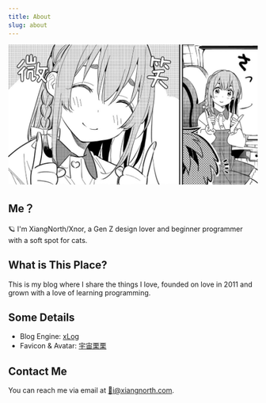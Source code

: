 ```yaml
---
title: About
slug: about
---
```


![Sakurasawa's smile](../../assets/about/sakurasawas_smile.jpeg)

## Me？

🪐 I'm XiangNorth/Xnor, a Gen Z design lover and beginner programmer with a soft spot for cats.

## What is This Place?

This is my blog where I share the things I love, founded on love in 2011 and grown with a love of learning programming.

## Some Details

- Blog Engine: [xLog](https://xlog.app)
- Favicon & Avatar: [宇宙栗栗](https://weibo.com/u/5496401896)

## Contact Me

You can reach me via email at [📮i@xiangnorth.com](mailto:i@xiangnorth.com).
